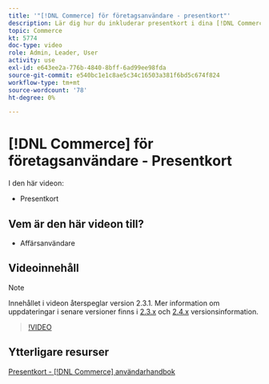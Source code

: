 ```yaml
---
title: '"[!DNL Commerce] för företagsanvändare - presentkort"'
description: Lär dig hur du inkluderar presentkort i dina [!DNL Commerce] butik.
topic: Commerce
kt: 5774
doc-type: video
role: Admin, Leader, User
activity: use
exl-id: e643ee2a-776b-4840-8bff-6ad99ee98fda
source-git-commit: e540bc1e1c8ae5c34c16503a381f6bd5c674f824
workflow-type: tm+mt
source-wordcount: '78'
ht-degree: 0%

---
```


# [!DNL Commerce] för företagsanvändare - Presentkort

I den här videon:

- Presentkort

## Vem är den här videon till?

- Affärsanvändare

## Videoinnehåll

>[!NOTE]
>
>Innehållet i videon återspeglar version 2.3.1. Mer information om uppdateringar i senare versioner finns i [ 2.3.x](https://devdocs.magento.com/guides/v2.3/release-notes/bk-release-notes.html) och [2.4.x](https://devdocs.magento.com/guides/v2.4/release-notes/bk-release-notes.html) versionsinformation.

>[!VIDEO](https://video.tv.adobe.com/v/35959?quality=12&learn=on)

## Ytterligare resurser

[Presentkort - [!DNL Commerce] användarhandbok](https://docs.magento.com/user-guide/catalog/product-gift-card.html)
